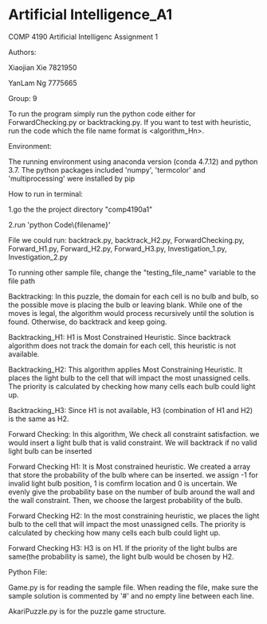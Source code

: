 # Artificial Intelligence_A1

COMP 4190
Artificial Intelligenc
Assignment 1

Authors:

Xiaojian Xie 7821950

YanLam Ng 7775665

Group: 9

To run the program simply run the python code either for ForwardChecking.py or backtracking.py. 
If you want to test with heuristic, run the code which the file name format is <algorithm_Hn>. 

Environment:

The running environment using anaconda version (conda 4.7.12) and python 3.7. The python packages included  'numpy', 'termcolor' and 'multiprocessing' were installed by pip 

How to run in terminal:

1.go the the project directory "comp4190a1" 

2.run 'python Code\\{filename}'

File we could run: backtrack.py, backtrack_H2.py, ForwardChecking.py, Forward_H1.py, Forward_H2.py, Forward_H3.py, Investigation_1.py, Investigation_2.py

To running other sample file, change the "testing_file_name" variable to the file path

Backtracking: In this puzzle, the domain for each cell is no bulb and bulb, so the possible move is placing the bulb or
leaving blank. While one of the moves is legal, the algorithm would process recursively until the solution is found. 
Otherwise, do backtrack and keep going.

Backtracking_H1: H1 is Most Constrained Heuristic. Since backtrack algorithm does not track the domain for each cell, 
this heuristic is not available.

Backtracking_H2: This algorithm applies Most Constraining Heuristic. It places the light bulb to the cell that will 
impact the most unassigned cells. The priority is calculated by checking how many cells 
each bulb could light up. 

Backtracking_H3: Since H1 is not available, H3 (combination of H1 and H2) is the same as H2. 

Forward Checking: In this algorithm, We check all constraint satisfaction. we would insert a light bulb that is valid constraint. We will backtrack if no valid light bulb can be inserted

Forward Checking H1: It is Most constrained heuristic. We created a array that store the probability of the bulb where can be inserted. we assign -1 for invalid light bulb position, 1 is comfirm location and 0 is uncertain. We evenly give the probability base on the number of bulb around the wall and the wall constraint. Then, we choose the largest probability of the bulb.   

Forward Checking H2: In the most constraining heuristic, we places the light bulb to the cell that will impact the most unassigned cells. The priority is calculated by checking how many cells 
each bulb could light up. 

Forward Checking H3: H3 is on H1. If the priority of the light bulbs are same(the probability is same), the light bulb would be chosen by H2. 

Python File:

Game.py is for reading the sample file. When reading the file, make sure the sample solution is commented by '#' and no empty line between each line.

AkariPuzzle.py is for the puzzle game structure.

